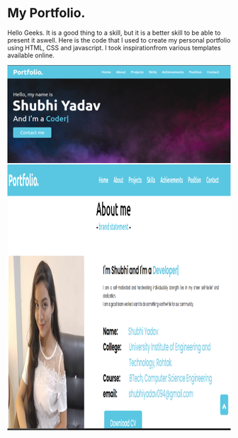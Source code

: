 # My Portfolio. 
Hello Geeks. It is a good thing to a skill, but it is a better skill to be able to present it aswell.
Here is the code that I used to create my personal portfolio using HTML, CSS and javascript.
I took inspirationfrom various templates available online.


![alt text](https://github.com/shubhii0206/ShubhiPortfolio/blob/master/images/myportfolio.ss2.png?raw=true)
<img src="https://github.com/shubhii0206/ShubhiPortfolio/blob/master/images/myportfolio.ss1.png"  height = "600">

